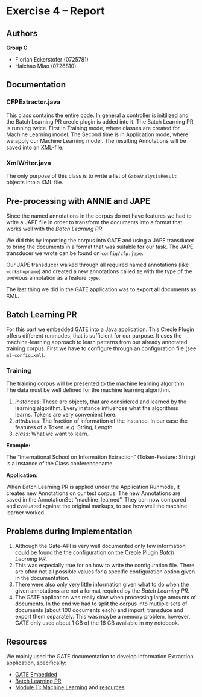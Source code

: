 Exercise 4 – Report
===================

Authors
-------

**Group C**

- Florian Eckerstofer (0725781)
- Haichao Miao (0726810)

Documentation
--------------

### CFPExtractor.java

This class contains the entire code. In general a controller is initilized and the Batch Learning PR creole plugin is added into it. The Batch Learning PR is running twice. First in Training mode, where classes are created for Machine Learning model. The Second time is in Application mode, where we apply our Machine Learning model. The resulting Annotations will be saved into an XML-file.

### XmlWriter.java

The only purpose of this class is to write a list of `GateAnalysisResult` objects into a XML file.

Pre-processing with ANNIE and JAPE
----------------------------------

Since the named annotations in the corpus do not have features we had to write a JAPE file in order to transform the documents into a format that works well with the *Batch Learning PR*.

We did this by importing the corpus into GATE and using a JAPE transducer to bring the documents in a format that was suitable for our task. The JAPE transducer we wrote can be found on `config/cfp.jape`.

Our JAPE transducer walked through all required named annotations (like `workshopname`) and created a new annotations called `IE` with the type of the previous annotation as a feature `type`.

The last thing we did in the GATE application was to export all documents as XML.

Batch Learning PR
-----------------

For this part we embedded GATE into a Java application. This Creole Plugin offers different runmodes, that is sufficient for our purpose. It uses the machine-learning approach to learn patterns from our already annotated training corpus. First we have to configure through an configuration file (see `ml-config.xml`).

### Training

The training corpus will be presented to the machine learning algorithm. The data must be well defined for the machine learning algorithm.

1. *instances*: These are objects, that are considered and learned by the learning algorithm. Every instance influences what the algorithms learns. Tokens are very convenient here.
2. *attributes*: The fraction of information of the instance. In our case the features of a Token. e.g. String, Length.
3. *class*: What we want to learn.

**Example:**

The “International School on Information Extraction” (Token-Feature: String) is a Instance of the Class conferencename.

**Application:**

When Batch Learning PR is applied under the Application Runmode, it creates new Annotations on our test corpus. The new Annotations are saved in the AnnotationSet “machine_learned”. They can now compared and evaluated against the original markups, to see how well the machine learner worked.

Problems during Implementation
------------------------------

1. Although the Gate-API is very well documented only few information could be found the the configuration on the Creole Plugin *Batch Learning PR*.
2. This was especially true for on how to write the configuration file. There are often not all possible values for a specific configuration option given in the documentation.
3. There were also only very little information given what to do when the given annotations are not a format required by the *Batch Learning PR*.
4. The GATE application was really slow when processing large amounts of documents. In the end we had to split the corpus into mutliple sets of documents (about 100 documents each) and import, transduce and export them separately. This was maybe a memory problem, however, GATE only used about 1 GB of the 16 GB available in my notebook.


Resources
---------

We mainly used the GATE documentation to develop Information Extraction application, specifically:

- [GATE Embedded](http://gate.ac.uk/sale/tao/splitch7.html#x11-1570007)
- [Batch Learning PR](http://gate.ac.uk/sale/tao/splitch18.html#x23-44600018.2)
- [Module 11: Machine Learning](http://gate.ac.uk/sale/talks/gate-course-jun12/track-3/module-11-machine-learning/module-11.pdf) and [resources](http://gate.ac.uk/sale/talks/gate-course-jun12/track-3/module-11-machine-learning/)
